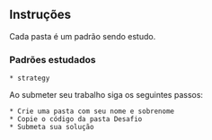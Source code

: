 ## Instruções

Cada pasta é um padrão sendo estudo.

### Padrões estudados

	* strategy

Ao submeter seu trabalho siga os seguintes passos:

	* Crie uma pasta com seu nome e sobrenome
	* Copie o código da pasta Desafio
	* Submeta sua solução

